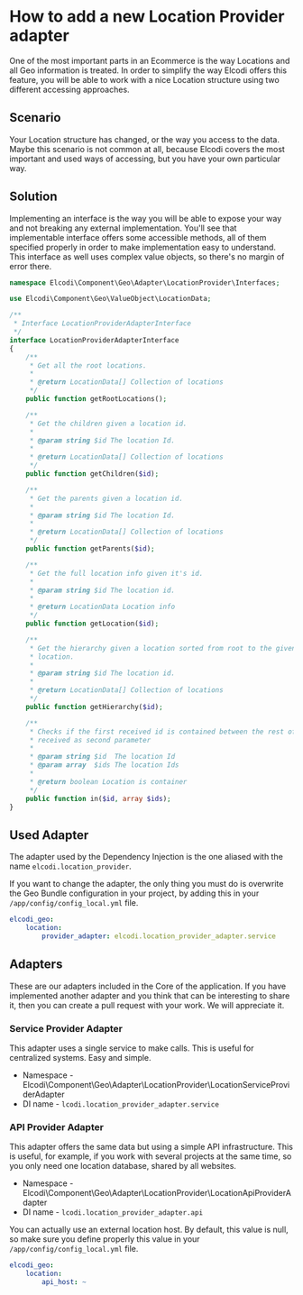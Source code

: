 # How to add a new Location Provider adapter

One of the most important parts in an Ecommerce is the way Locations and all
Geo information is treated. In order to simplify the way Elcodi offers this
feature, you will be able to work with a nice Location structure using two
different accessing approaches.

## Scenario

Your Location structure has changed, or the way you access to the data. Maybe
this scenario is not common at all, because Elcodi covers the most important and
used ways of accessing, but you have your own particular way.

## Solution

Implementing an interface is the way you will be able to expose your way and not
breaking any external implementation. You'll see that implementable interface
offers some accessible methods, all of them specified properly in order to make
implementation easy to understand. This interface as well uses complex value
objects, so there's no margin of error there.

``` php
namespace Elcodi\Component\Geo\Adapter\LocationProvider\Interfaces;

use Elcodi\Component\Geo\ValueObject\LocationData;

/**
 * Interface LocationProviderAdapterInterface
 */
interface LocationProviderAdapterInterface
{
    /**
     * Get all the root locations.
     *
     * @return LocationData[] Collection of locations
     */
    public function getRootLocations();

    /**
     * Get the children given a location id.
     *
     * @param string $id The location Id.
     *
     * @return LocationData[] Collection of locations
     */
    public function getChildren($id);

    /**
     * Get the parents given a location id.
     *
     * @param string $id The location Id.
     *
     * @return LocationData[] Collection of locations
     */
    public function getParents($id);

    /**
     * Get the full location info given it's id.
     *
     * @param string $id The location id.
     *
     * @return LocationData Location info
     */
    public function getLocation($id);

    /**
     * Get the hierarchy given a location sorted from root to the given
     * location.
     *
     * @param string $id The location id.
     *
     * @return LocationData[] Collection of locations
     */
    public function getHierarchy($id);

    /**
     * Checks if the first received id is contained between the rest of ids
     * received as second parameter
     *
     * @param string $id  The location Id
     * @param array  $ids The location Ids
     *
     * @return boolean Location is container
     */
    public function in($id, array $ids);
}
```

## Used Adapter

The adapter used by the Dependency Injection is the one aliased with the name
`elcodi.location_provider`.

If you want to change the adapter, the only thing you must do is overwrite the
Geo Bundle configuration in your project, by adding this in your
`/app/config/config_local.yml` file.

``` yaml
elcodi_geo:
    location:
        provider_adapter: elcodi.location_provider_adapter.service
```

## Adapters

These are our adapters included in the Core of the application. If you have
implemented another adapter and you think that can be interesting to share it,
then you can create a pull request with your work. We will appreciate it.

### Service Provider Adapter

This adapter uses a single service to make calls. This is useful for centralized
systems. Easy and simple.

* Namespace - Elcodi\Component\Geo\Adapter\LocationProvider\LocationServiceProviderAdapter
* DI name - `lcodi.location_provider_adapter.service`

### API Provider Adapter

This adapter offers the same data but using a simple API infrastructure. This is
useful, for example, if you work with several projects at the same time, so you
only need one location database, shared by all websites.

* Namespace - Elcodi\Component\Geo\Adapter\LocationProvider\LocationApiProviderAdapter
* DI name - `lcodi.location_provider_adapter.api`

You can actually use an external location host. By default, this value is null,
so make sure you define properly this value in your
`/app/config/config_local.yml` file.

``` yaml
elcodi_geo:
    location:
        api_host: ~
```
